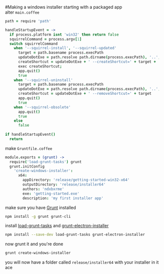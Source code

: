 #Making a windows installer
starting with a packaged app  
alter `main.coffee`
```coffeescript
path = require 'path'

handleStartupEvent = ->
  if process.platform isnt 'win32' then return false
  squirrelCommand = process.argv[1]
  switch squirrelCommand
    when '--squirrel-install', '--squirrel-updated'
      target = path.basename process.execPath
      updateDotExe = path.resolve path.dirname(process.execPath), '..', 'update.exe'
      createShortcut = updateDotExe + ' --createShortcut=' + target + ' --shortcut-locations=Desktop,StartMenu'
      exec createShortcut;
      app.quit()
      true
    when '--squirrel-uninstall'
      target = path.basename process.execPath
      updateDotExe = path.resolve path.dirname(process.execPath), '..', 'update.exe'
      createShortcut = updateDotExe + ' --removeShortcut=' + target
      app.quit()
      true
    when '--squirrel-obsolete'
      app.quit()
      true
    else
      false
      
if handleStartupEvent()
  return
```
make `Gruntfile.coffee`
```coffeescript
module.exports = (grunt) ->
  require('load-grunt-tasks') grunt
  grunt.initConfig
    'create-windows-installer':
      x64:
        appDirectory: 'release/getting-started-win32-x64'
        outputDirectory: 'release/installer64'
        authors: 'ndxbxrme'
        exe: 'getting-started.exe'
        description: 'my first installer app'
```
make sure you have [Grunt](http://gruntjs.com/) installed
```bash
npm install -g grunt grunt-cli
```
install [load-grunt-tasks](https://github.com/sindresorhus/load-grunt-tasks) and [grunt-electron-installer](https://www.npmjs.com/package/grunt-electron-installer)
```bash
npm install --save-dev load-grunt-tasks grunt-electron-installer
```
now grunt it and you're done
```bash
grunt create-windows-installer
```
you will now have a folder called `release/installer64` with your installer in it  
ace
